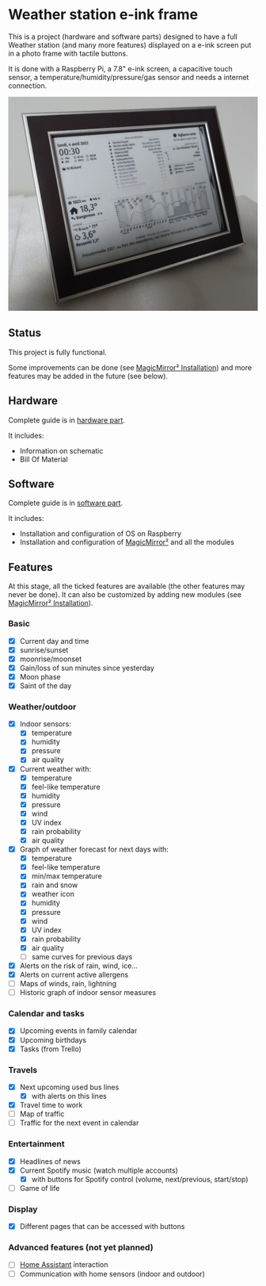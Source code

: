 # Weather station e-ink frame

This is a project (hardware and software parts) designed to have a full Weather station (and many more features) displayed on a e-ink screen put in a photo frame with tactile buttons.

It is done with a Raspberry Pi, a 7.8" e-ink screen, a capacitive touch sensor, a temperature/humidity/pressure/gas sensor and needs a internet connection.

![final](images/r-final.jpg)

## Status

This project is fully functional.

Some improvements can be done (see [MagicMirror² Installation](software.md#Disclaimer)) and more features may be added in the future (see below).

## Hardware

Complete guide is in [hardware part](hardware.md).

It includes:
- Information on schematic
- Bill Of Material

## Software

Complete guide is in [software part](software.md).

It includes:
- Installation and configuration of OS on Raspberry
- Installation and configuration of [MagicMirror²](https://magicmirror.builders/) and all the modules

## Features

At this stage, all the ticked features are available (the other features may never be done).
It can also be customized by adding new modules (see [MagicMirror² Installation](software.md#MagicMirror²)).

### Basic

- [X] Current day and time
- [X] sunrise/sunset
- [X] moonrise/moonset
- [X] Gain/loss of sun minutes since yesterday
- [X] Moon phase
- [X] Saint of the day

### Weather/outdoor

- [X] Indoor sensors:
  - [X] temperature
  - [X] humidity
  - [X] pressure
  - [X] air quality
- [X] Current weather with:
  - [X] temperature
  - [X] feel-like temperature
  - [X] humidity
  - [X] pressure
  - [X] wind
  - [X] UV index
  - [X] rain probability
  - [X] air quality
- [X] Graph of weather forecast for next days with:
  - [X] temperature
  - [X] feel-like temperature
  - [X] min/max temperature
  - [X] rain and snow
  - [X] weather icon
  - [X] humidity
  - [X] pressure
  - [X] wind
  - [X] UV index
  - [X] rain probability
  - [X] air quality
  - [ ] same curves for previous days
- [X] Alerts on the risk of rain, wind, ice...
- [X] Alerts on current active allergens
- [ ] Maps of winds, rain, lightning
- [ ] Historic graph of indoor sensor measures

### Calendar and tasks

- [X] Upcoming events in family calendar
- [X] Upcoming birthdays
- [X] Tasks (from Trello)

### Travels

- [X] Next upcoming used bus lines
  - [X] with alerts on this lines
- [X] Travel time to work
- [ ] Map of traffic
- [ ] Traffic for the next event in calendar

### Entertainment

- [X] Headlines of news
- [X] Current Spotify music (watch multiple accounts)
  - [X] with buttons for Spotify control (volume, next/previous, start/stop)
- [ ] Game of life

### Display

- [X] Different pages that can be accessed with buttons

### Advanced features (not yet planned)

- [ ] [Home Assistant](https://www.home-assistant.io/) interaction
- [ ] Communication with home sensors (indoor and outdoor)
